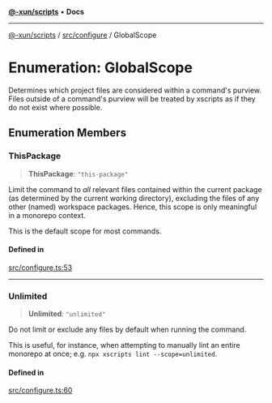 [**@-xun/scripts**](../../../README.md) • **Docs**

***

[@-xun/scripts](../../../README.md) / [src/configure](../README.md) / GlobalScope

# Enumeration: GlobalScope

Determines which project files are considered within a command's purview.
Files outside of a command's purview will be treated by xscripts as if they
do not exist where possible.

## Enumeration Members

### ThisPackage

> **ThisPackage**: `"this-package"`

Limit the command to _all_ relevant files contained within the current
package (as determined by the current working directory), excluding the
files of any other (named) workspace packages. Hence, this scope is only
meaningful in a monorepo context.

This is the default scope for most commands.

#### Defined in

[src/configure.ts:53](https://github.com/Xunnamius/xscripts/blob/86b76a595de7a0bbf273ef7bb201d4c62f5e3d77/src/configure.ts#L53)

***

### Unlimited

> **Unlimited**: `"unlimited"`

Do not limit or exclude any files by default when running the command.

This is useful, for instance, when attempting to manually lint an entire
monorepo at once; e.g. `npx xscripts lint --scope=unlimited`.

#### Defined in

[src/configure.ts:60](https://github.com/Xunnamius/xscripts/blob/86b76a595de7a0bbf273ef7bb201d4c62f5e3d77/src/configure.ts#L60)
